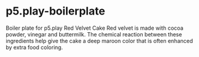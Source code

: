 # p5.play-boilerplate
Boiler plate for p5.play
Red Velvet Cake
Red velvet is made with cocoa powder, vinegar and buttermilk. The chemical reaction between these ingredients help give the cake a deep maroon color that is often enhanced by extra food coloring.
